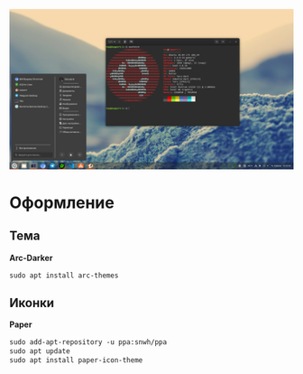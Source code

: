 ![](https://github.com/tohondrik/Linux/blob/master/Gnom/img/desktop.png)

# Оформление

## Тема
**Arc-Darker**

```
sudo apt install arc-themes
```

## Иконки

**Paper**
```
sudo add-apt-repository -u ppa:snwh/ppa
sudo apt update
sudo apt install paper-icon-theme
```
